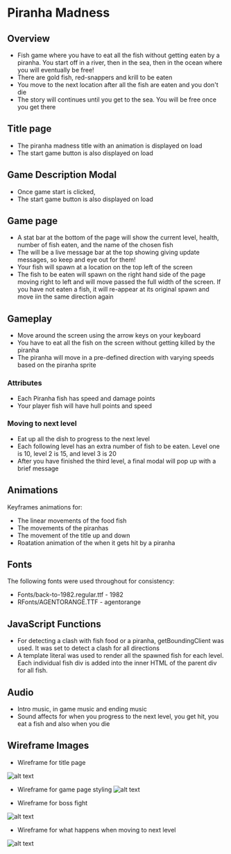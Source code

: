 # Piranha Madness 

## Overview 
* Fish game where you have to eat all the fish without getting eaten by a piranha. You start off in a river, then in the sea, then in the ocean where you will eventually be free! 
* There are gold fish, red-snappers and krill to be eaten 
* You move to the next location after all the fish are eaten and you don't die 
* The story will continues until you get to the sea. You will be free once you get there 

## Title page 
* The piranha madness title with an animation is displayed on load
* The start game button is also displayed on load
  
## Game Description Modal
* Once game start is clicked, 
* The start game button is also displayed on load

## Game page 
* A stat bar at the bottom of the page will show the current level, health, number of fish eaten, and the name of the chosen fish
* The will be a live message bar at the top showing giving update messages, so keep and eye out for them!
* Your fish will spawn at a location on the top left of the screen
* The fish to be eaten will spawn on the right hand side of the page moving right to left and will move passed the full width of the screen. If you have not eaten a fish, it will re-appear at its original spawn and move iin the same direction again
 
## Gameplay
* Move around the screen using the arrow keys on your keyboard
* You have to eat all the fish on the screen without getting killed by the piranha
* The piranha will move in a pre-defined direction with varying speeds based on the piranha sprite

### Attributes 
* Each Piranha fish has speed and damage points 
* Your player fish will have hull points and speed 

### Moving to next level 
* Eat up all the dish to progress to the next level
* Each following level has an extra number of fish to be eaten. Level one is 10, level 2 is 15, and level 3 is 20
* After you have finished the third level, a final modal will pop up with a brief message

## Animations  
Keyframes animations for: 
* The linear movements of the food fish
* The movements of the piranhas
* The movement of the title up and down
* Roatation animation of the when it gets hit by a piranha

## Fonts
The following fonts were used throughout for consistency:
* Fonts/back-to-1982.regular.ttf - 1982
* RFonts/AGENTORANGE.TTF - agentorange

## JavaScript Functions
* For detecting a clash with fish food or a piranha, getBoundingClient was used. It was set to detect a clash for all directions
* A template literal was used to render all the spawned fish for each level. Each individual fish div is added into the inner HTML of the parent div for all fish.

## Audio
* Intro music, in game music and ending music
* Sound affects for when you progress to the next level, you get hit, you eat a fish and also when you die


## Wireframe Images
* Wireframe for title page

![alt text](https://github.com/petermc87/project_1_piranha_madness/blob/main/images/Piranha%20Madness%20Wireframe_1.jpg)

* Wireframe for game page styling
![alt text](https://github.com/petermc87/project_1_piranha_madness/blob/main/images/Piranha%20Madness%20Wireframe_2.jpg)


* Wireframe for boss fight

![alt text](https://github.com/petermc87/project_1_piranha_madness/blob/main/images/Piranha%20Madness%20Wireframe_3.jpg)

* Wireframe for what happens when moving to next level

![alt text](https://github.com/petermc87/project_1_piranha_madness/blob/main/images/Piranha%20Madness%20Wireframe_4.jpg)



